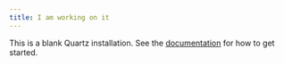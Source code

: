 ```yaml
---
title: I am working on it
---
```


This is a blank Quartz installation.
See the [documentation](https://quartz.jzhao.xyz) for how to get started.
